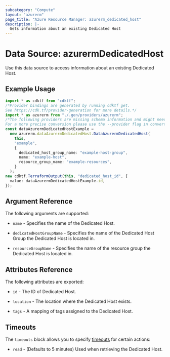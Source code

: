 ```yaml
---
subcategory: "Compute"
layout: "azurerm"
page_title: "Azure Resource Manager: azurerm_dedicated_host"
description: |-
  Gets information about an existing Dedicated Host
---
```


# Data Source: azurermDedicatedHost

Use this data source to access information about an existing Dedicated Host.

## Example Usage

```typescript
import * as cdktf from "cdktf";
/*Provider bindings are generated by running cdktf get.
See https://cdk.tf/provider-generation for more details.*/
import * as azurerm from "./.gen/providers/azurerm";
/*The following providers are missing schema information and might need manual adjustments to synthesize correctly: azurerm.
For a more precise conversion please use the --provider flag in convert.*/
const dataAzurermDedicatedHostExample =
  new azurerm.dataAzurermDedicatedHost.DataAzurermDedicatedHost(
    this,
    "example",
    {
      dedicated_host_group_name: "example-host-group",
      name: "example-host",
      resource_group_name: "example-resources",
    }
  );
new cdktf.TerraformOutput(this, "dedicated_host_id", {
  value: dataAzurermDedicatedHostExample.id,
});

```

## Argument Reference

The following arguments are supported:

*   `name` - Specifies the name of the Dedicated Host.

*   `dedicatedHostGroupName` - Specifies the name of the Dedicated Host Group the Dedicated Host is located in.

*   `resourceGroupName` - Specifies the name of the resource group the Dedicated Host is located in.

## Attributes Reference

The following attributes are exported:

*   `id` - The ID of Dedicated Host.

*   `location` - The location where the Dedicated Host exists.

*   `tags` - A mapping of tags assigned to the Dedicated Host.

## Timeouts

The `timeouts` block allows you to specify [timeouts](https://www.terraform.io/language/resources/syntax#operation-timeouts) for certain actions:

* `read` - (Defaults to 5 minutes) Used when retrieving the Dedicated Host.
